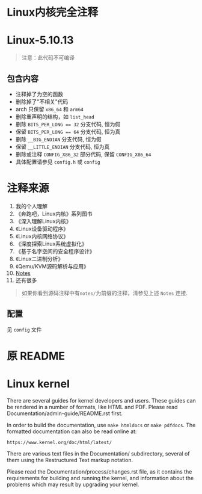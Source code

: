 Linux内核完全注释
=================

# Linux-5.10.13

> 注意：此代码不可编译

## 包含内容

* 注释掉了为空的函数
* 删除掉了"不相关"代码
* arch 只保留 `x86_64` 和 `arm64`
* 删除重声明的结构，如 `list_head`
* 删除 `BITS_PER_LONG == 32` 分支代码, 恒为假
* 保留 `BITS_PER_LONG == 64` 分支代码, 恒为真
* 删除 `__BIG_ENDIAN` 分支代码, 恒为假
* 保留 `__LITTLE_ENDIAN` 分支代码, 恒为真
* 删除或注释 `CONFIG_X86_32` 部分代码, 保留 `CONFIG_X86_64`
* 具体配置请参见 `config.h` 或 `config`


# 注释来源

1. 我的个人理解
2. 《奔跑吧，Linux内核》系列图书
3. 《深入理解Linux内核》
4. 《Linux设备驱动程序》
5. 《Linux内核网络协议》
6. 《深度探索Linux系统虚拟化》
7. 《基于名字空间的安全程序设计》
8. 《Linux二进制分析》
9. 《Qemu/KVM源码解析与应用》
10. [Notes](https://github.com/rtoax/notes.git)
11. 还有很多

> 如果你看到源码注释中有`notes/`为前缀的注释，清参见上述 `Notes` 连接.


## 配置

见 `config` 文件


# 原 README

Linux kernel
============

There are several guides for kernel developers and users. These guides can
be rendered in a number of formats, like HTML and PDF. Please read
Documentation/admin-guide/README.rst first.

In order to build the documentation, use ``make htmldocs`` or
``make pdfdocs``.  The formatted documentation can also be read online at:

    https://www.kernel.org/doc/html/latest/

There are various text files in the Documentation/ subdirectory,
several of them using the Restructured Text markup notation.

Please read the Documentation/process/changes.rst file, as it contains the
requirements for building and running the kernel, and information about
the problems which may result by upgrading your kernel.
